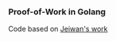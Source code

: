 ### Proof-of-Work in Golang



Code based on [Jeiwan's work](https://github.com/Jeiwan/blockchain_go/tree/part_2)
